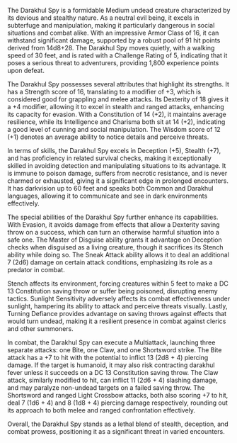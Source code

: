 The Darakhul Spy is a formidable Medium undead creature characterized by its devious and stealthy nature. As a neutral evil being, it excels in subterfuge and manipulation, making it particularly dangerous in social situations and combat alike. With an impressive Armor Class of 16, it can withstand significant damage, supported by a robust pool of 91 hit points derived from 14d8+28. The Darakhul Spy moves quietly, with a walking speed of 30 feet, and is rated with a Challenge Rating of 5, indicating that it poses a serious threat to adventurers, providing 1,800 experience points upon defeat. 

The Darakhul Spy possesses several attributes that highlight its strengths. It has a Strength score of 16, translating to a modifier of +3, which is considered good for grappling and melee attacks. Its Dexterity of 18 gives it a +4 modifier, allowing it to excel in stealth and ranged attacks, enhancing its capacity for evasion. With a Constitution of 14 (+2), it maintains average resilience, while its Intelligence and Charisma both sit at 14 (+2), indicating a good level of cunning and social manipulation. The Wisdom score of 12 (+1) denotes an average ability to notice details and perceive threats. 

In terms of skills, the Darakhul Spy excels in Deception (+5), Stealth (+7), and has proficiency in related survival checks, making it exceptionally skilled in avoiding detection and manipulating situations to its advantage. It is immune to poison damage, suffers from necrotic resistance, and is never charmed or exhausted, giving it a significant edge in prolonged encounters. It has darkvision up to 60 feet and speaks both Common and Darakhul languages, allowing it to communicate and see in dark environments effectively.

The special abilities of the Darakhul Spy further enhance its capabilities. With Evasion, it avoids damage from effects that allow a Dexterity saving throw on a success, which can turn an otherwise harmful situation into a safe one. The Master of Disguise ability grants it advantage on Deception checks when disguised as a living creature, though it sacrifices its Stench ability while doing so. The Sneak Attack ability allows it to deal an additional 7 (2d6) damage on certain attack conditions, emphasizing its role as a predator in combat. 

Stench affects its environment, forcing creatures within 5 feet to make a DC 13 Constitution saving throw or suffer being poisoned, disrupting enemy tactics. Sunlight Sensitivity adversely affects its combat effectiveness under sunlight, hampering its ability to attack and perceive threats visually. Lastly, Turning Defiance provides advantage on saving throws against effects that would turn undead, making it a resilient presence in combat against clerics and other summoners.

In combat, the Darakhul Spy can execute a Multiattack, launching three separate attacks: one Bite, one Claw, and one Shortsword strike. The Bite attack has a +7 to hit with the potential to inflict 13 (2d8 + 4) piercing damage. If the target is humanoid, it may also risk contracting darakhul fever unless it succeeds on a DC 13 Constitution saving throw. The Claw attack, similarly modified to hit, can inflict 11 (2d6 + 4) slashing damage, and may paralyze non-undead targets on a failed saving throw. The Shortsword and ranged Light Crossbow attacks, both also scoring +7 to hit, deal 7 (1d6 + 4) and 8 (1d8 + 4) piercing damage respectively, rounding out its approach to both melee and ranged confrontation effectively. 

Overall, the Darakhul Spy stands as a lethal blend of stealth, deception, and combat prowess, positioning it as a significant threat in varied encounters.